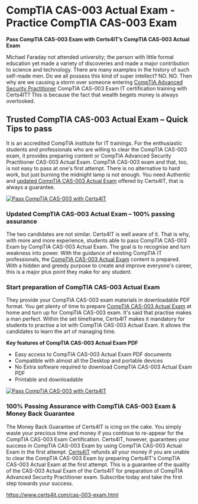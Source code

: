 <h1> CompTIA CAS-003 Actual Exam - Practice CompTIA CAS-003 Exam </h1> <p><strong>Pass CompTIA CAS-003 Exam with Certs4IT’s CompTIA CAS-003 <span class="exam_variation">Actual Exam</span> </strong></p> <p>Michael Faraday not attended university; the person with little formal education yet made a variety of discoveries and made a major contribution to 
                    science and technology. There are many examples in the history of such self-made men. Do we all possess this kind of super intellect? NO. NO. Then why are we causing a 
                    storm over someone entering <a href="https://www.certs4it.com/cas-003-exam.html">CompTIA Advanced Security Practitioner</a> CompTIA CAS-003 Exam IT certification training with Certs4IT? This is because the fact that wealth 
                    begets money is always overlooked.</p>  <h2>Trusted CompTIA CAS-003 <span class="exam_variation">Actual Exam</span> – Quick Tips to pass</h2>
                    <p>It is an accredited CompTIA institute for IT trainings. For the enthusiastic students and professionals who are willing to clear the CompTIA CAS-003 exam, it provides 
                    preparing content or CompTIA Advanced Security Practitioner CAS-003 <span class="exam_variation">Actual Exam</span>. CompTIA CAS-003 exam and that, too, is not easy to pass at one's first attempt. There is 
                    no alternative to hard work, but just burning the midnight lamp is not enough.  You need Authentic and <a href="https://www.certs4it.com/cas-003-exam.html">updated CompTIA CAS-003 <span class="exam_variation">Actual Exam</span></a> offered by Certs4IT, that is 
                    always a guarantee.</p> <p><a href="https://www.certs4it.com/cas-003-exam.html"><img src="https://www.certs4it.com/images/get-now-100-guanteed-success-certs4it.png" class="postImage" alt="Pass CompTIA CAS-003 with Certs4IT"></a></p> <h3>Updated CompTIA CAS-003 <span class="exam_variation">Actual Exam</span> – 100% passing assurance</h3>
                    <p>The two candidates are not similar. Certs4IT is well aware of it. That is why, with more and more experience, students able to pass CompTIA CAS-003 Exam by 
                    CompTIA CAS-003 <span class="exam_variation">Actual Exam</span>. The goal is to recognise and turn weakness into power. With the guidance of existing CompTIA IT professionals, the <a href="https://www.certs4it.com/comptia-certification-exams.html">CompTIA CAS-003 <span class="exam_variation">Actual Exam</span></a> 
                    content is prepared. With a hidden and greedy purpose to create and improve everyone's career, this is a major plus point they make for any student.</p>
                     <h3>Start preparation of CompTIA CAS-003 <span class="exam_variation">Actual Exam</span> </h3>
                    <p>They provide your CompTIA CAS-003 exam materials in downloadable PDF format. You get plenty of time to prepare <a href="https://www.certs4it.com/casp-certification-exams.html">CompTIA CAS-003 <span class="exam_variation">Actual Exam</span></a> at home and turn up for 
                    CompTIA CAS-003 exam. It's said that practise makes a man perfect. Within the set timeframe, Certs4IT makes it mandatory for students to practise a lot with 
                    CompTIA CAS-003 <span class="exam_variation">Actual Exam</span>. It allows the candidates to learn the art of managing time.</p>
                     <p><strong>Key features of CompTIA CAS-003 <span class="exam_variation">Actual Exam</span> PDF</strong></p>
                    <ul>
                        <li>Easy access to CompTIA CAS-003 <span class="exam_variation">Actual Exam</span> PDF documents</li>
                        <li>Compatible with almost all the Desktop and portable devices</li>
                        <li>No Extra software required to download CompTIA CAS-003 <span class="exam_variation">Actual Exam</span> PDF</li>
                        <li>Printable and downloadable</li>
                    </ul>
                     <p><a href="https://www.certs4it.com/cas-003-exam.html"><img src="https://www.certs4it.com/images/get-updated-braindumps-certs4it.jpg" alt="Pass CompTIA CAS-003 with Certs4IT"></a></p> <h3>100% Passing Assurance with CompTIA CAS-003 Exam &amp; Money Back Guarantee</h3>
                    <p>The Money Back Guarantee of Certs4IT is icing on the cake. You simply waste your precious time and money if you continue to re-appear for the 
                    CompTIA CAS-003 Exam Certification. Certs4IT, however, guarantees your success in CompTIA CAS-003 Exam by using CompTIA CAS-003 <span class="exam_variation">Actual Exam</span> in the first attempt. <a href="https://www.certs4it.com/">Certs4IT</a> 
                    refunds all your money if you are unable to clear the CompTIA CAS-003 Exam by preparing Certs4IT's CompTIA CAS-003 <span class="exam_variation">Actual Exam</span> at the first attempt. This is a guarantee of 
                    the quality of the CAS-003 <span class="exam_variation">Actual Exam</span> of the Certs4IT for preparation of CompTIA Advanced Security Practitioner exam. Subscribe today and take the first step 
                    towards your success.</p>
                     <a href="https://www.certs4it.com/cas-003-exam.html">https://www.certs4it.com/cas-003-exam.html</a>
